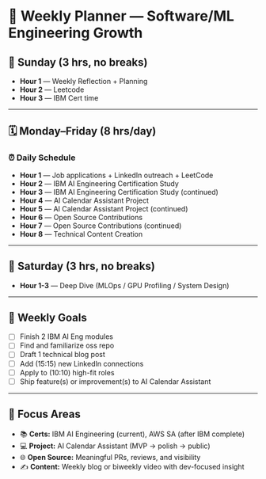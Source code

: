 # 🧠 Weekly Planner — Software/ML Engineering Growth

## 📘 Sunday (3 hrs, no breaks)

- **Hour 1** — Weekly Reflection + Planning
- **Hour 2** — Leetcode
- **Hour 3** — IBM Cert time

---

## 🗓️ Monday–Friday (8 hrs/day)

### ⏰ Daily Schedule
- **Hour 1** — Job applications + LinkedIn outreach + LeetCode
- **Hour 2** — IBM AI Engineering Certification Study
- **Hour 3** — IBM AI Engineering Certification Study (continued)
- **Hour 4** — AI Calendar Assistant Project
- **Hour 5** — AI Calendar Assistant Project (continued)
- **Hour 6** — Open Source Contributions
- **Hour 7** — Open Source Contributions (continued)
- **Hour 8** — Technical Content Creation

---

## 🧪 Saturday (3 hrs, no breaks)

- **Hour 1-3** — Deep Dive (MLOps / GPU Profiling / System Design)

---

## 🎯 Weekly Goals
- [ ] Finish 2 IBM AI Eng modules
- [ ] Find and familiarize oss repo
- [ ] Draft 1 technical blog post
- [ ] Add (15:15) new LinkedIn connections
- [ ] Apply to (10:10) high-fit roles
- [ ] Ship feature(s) or improvement(s) to AI Calendar Assistant

---

## 🧩 Focus Areas
- 📚 **Certs:** IBM AI Engineering (current), AWS SA (after IBM complete)
- 💻 **Project:** AI Calendar Assistant (MVP → polish → public)
- 🌐 **Open Source:** Meaningful PRs, reviews, and visibility
- ✍️ **Content:** Weekly blog or biweekly video with dev-focused insight

